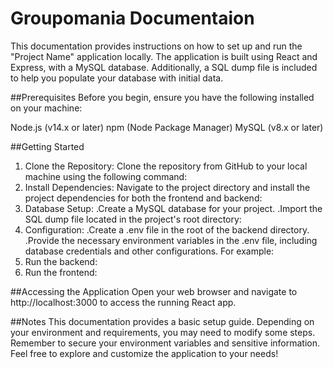 # Groupomania Documentaion

This documentation provides instructions on how to set up and run the "Project Name" application locally. The application is built using React and Express, with a MySQL database. Additionally, a SQL dump file is included to help you populate your database with initial data.

##Prerequisites
Before you begin, ensure you have the following installed on your machine:

Node.js (v14.x or later)
npm (Node Package Manager)
MySQL (v8.x or later)

##Getting Started

1. Clone the Repository: Clone the repository from GitHub to your local machine using the following command:
2. Install Dependencies: Navigate to the project directory and install the project dependencies for both the frontend and backend:
3. Database Setup:
 .Create a MySQL database for your project.
 .Import the SQL dump file located in the project's root directory:
4. Configuration:
 .Create a .env file in the root of the backend directory.
 .Provide the necessary environment variables in the .env file, including database credentials and other configurations. For example:
5. Run the backend:
6. Run the frontend:

##Accessing the Application
Open your web browser and navigate to http://localhost:3000 to access the running React app.

##Notes
This documentation provides a basic setup guide. Depending on your environment and requirements, you may need to modify some steps.
Remember to secure your environment variables and sensitive information.
Feel free to explore and customize the application to your needs!
